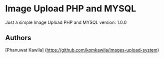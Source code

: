 # Image Upload PHP and MYSQL

Just a simple Image Upload PHP and MYSQL
version: 1.0.0


## Authors

[Phanuwat Kawila] (https://github.com/komkawila/images-upload-system)
